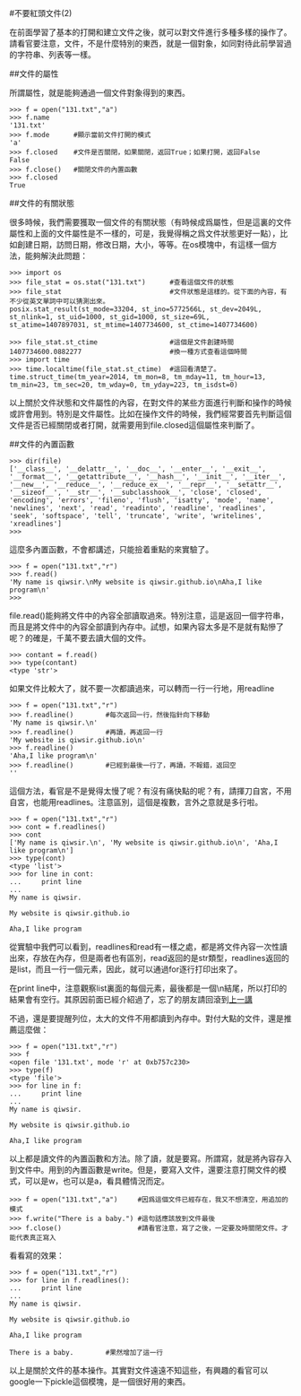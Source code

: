 #不要紅頭文件(2)

在前面學習了基本的打開和建立文件之後，就可以對文件進行多種多樣的操作了。請看官要注意，文件，不是什麼特別的東西，就是一個對象，如同對待此前學習過的字符串、列表等一樣。

##文件的屬性

所謂屬性，就是能夠通過一個文件對象得到的東西。

    >>> f = open("131.txt","a")
    >>> f.name
    '131.txt'
    >>> f.mode      #顯示當前文件打開的模式
    'a'
    >>> f.closed    #文件是否關閉，如果關閉，返回True；如果打開，返回False
    False
    >>> f.close()   #關閉文件的內置函數
    >>> f.closed
    True

##文件的有關狀態

很多時候，我們需要獲取一個文件的有關狀態（有時候成爲屬性，但是這裏的文件屬性和上面的文件屬性是不一樣的，可是，我覺得稱之爲文件狀態更好一點），比如創建日期，訪問日期，修改日期，大小，等等。在os模塊中，有這樣一個方法，能夠解決此問題：

    >>> import os
    >>> file_stat = os.stat("131.txt")      #查看這個文件的狀態
    >>> file_stat                           #文件狀態是這樣的。從下面的內容，有不少從英文單詞中可以猜測出來。
    posix.stat_result(st_mode=33204, st_ino=5772566L, st_dev=2049L, st_nlink=1, st_uid=1000, st_gid=1000, st_size=69L, st_atime=1407897031, st_mtime=1407734600, st_ctime=1407734600)

    >>> file_stat.st_ctime                  #這個是文件創建時間
    1407734600.0882277                      #換一種方式查看這個時間
    >>> import time
    >>> time.localtime(file_stat.st_ctime)  #這回看清楚了。
    time.struct_time(tm_year=2014, tm_mon=8, tm_mday=11, tm_hour=13, tm_min=23, tm_sec=20, tm_wday=0, tm_yday=223, tm_isdst=0)

以上關於文件狀態和文件屬性的內容，在對文件的某些方面進行判斷和操作的時候或許會用到。特別是文件屬性。比如在操作文件的時候，我們經常要首先判斷這個文件是否已經關閉或者打開，就需要用到file.closed這個屬性來判斷了。

##文件的內置函數

    >>> dir(file)
    ['__class__', '__delattr__', '__doc__', '__enter__', '__exit__', '__format__', '__getattribute__', '__hash__', '__init__', '__iter__', '__new__', '__reduce__', '__reduce_ex__', '__repr__', '__setattr__', '__sizeof__', '__str__', '__subclasshook__', 'close', 'closed', 'encoding', 'errors', 'fileno', 'flush', 'isatty', 'mode', 'name', 'newlines', 'next', 'read', 'readinto', 'readline', 'readlines', 'seek', 'softspace', 'tell', 'truncate', 'write', 'writelines', 'xreadlines']
    >>>

這麼多內置函數，不會都講述，只能撿着重點的來實驗了。

    >>> f = open("131.txt","r")
    >>> f.read()
    'My name is qiwsir.\nMy website is qiwsir.github.io\nAha,I like program\n'
    >>>

file.read()能夠將文件中的內容全部讀取過來。特別注意，這是返回一個字符串，而且是將文件中的內容全部讀到內存中。試想，如果內容太多是不是就有點慘了呢？的確是，千萬不要去讀大個的文件。

    >>> contant = f.read()
    >>> type(contant)
    <type 'str'>

如果文件比較大了，就不要一次都讀過來，可以轉而一行一行地，用readline

    >>> f = open("131.txt","r")
    >>> f.readline()        #每次返回一行，然後指針向下移動
    'My name is qiwsir.\n'
    >>> f.readline()        #再讀，再返回一行
    'My website is qiwsir.github.io\n'
    >>> f.readline()
    'Aha,I like program\n'
    >>> f.readline()        #已經到最後一行了，再讀，不報錯，返回空
    ''

這個方法，看官是不是覺得太慢了呢？有沒有痛快點的呢？有，請揮刀自宮，不用自宮，也能用readlines。注意區別，這個是複數，言外之意就是多行啦。

    >>> f = open("131.txt","r")
    >>> cont = f.readlines()
    >>> cont
    ['My name is qiwsir.\n', 'My website is qiwsir.github.io\n', 'Aha,I like program\n']
    >>> type(cont)
    <type 'list'>
    >>> for line in cont:
    ...     print line
    ...
    My name is qiwsir.

    My website is qiwsir.github.io

    Aha,I like program

從實驗中我們可以看到，readlines和read有一樣之處，都是將文件內容一次性讀出來，存放在內存，但是兩者也有區別，read返回的是str類型，readlines返回的是list，而且一行一個元素，因此，就可以通過for逐行打印出來了。

在print line中，注意觀察list裏面的每個元素，最後都是一個\n結尾，所以打印的結果會有空行。其原因前面已經介紹過了，忘了的朋友請回滾到[上一講](./130.md)

不過，還是要提醒列位，太大的文件不用都讀到內存中。對付大點的文件，還是推薦這麼做：

    >>> f = open("131.txt","r")
    >>> f
    <open file '131.txt', mode 'r' at 0xb757c230>
    >>> type(f)
    <type 'file'>
    >>> for line in f:
    ...     print line
    ...
    My name is qiwsir.

    My website is qiwsir.github.io

    Aha,I like program

以上都是讀文件的內置函數和方法。除了讀，就是要寫。所謂寫，就是將內容存入到文件中。用到的內置函數是write。但是，要寫入文件，還要注意打開文件的模式，可以是w，也可以是a，看具體情況而定。

    >>> f = open("131.txt","a")     #因爲這個文件已經存在，我又不想清空，用追加的模式
    >>> f.write("There is a baby.") #這句話應該放到文件最後
    >>> f.close()                   #請看官注意，寫了之後，一定要及時關閉文件。才能代表真正寫入

看看寫的效果：

    >>> f = open("131.txt","r")
    >>> for line in f.readlines():
    ...     print line
    ...
    My name is qiwsir.

    My website is qiwsir.github.io

    Aha,I like program

    There is a baby.        #果然增加了這一行

以上是關於文件的基本操作。其實對文件遠遠不知這些，有興趣的看官可以google一下pickle這個模塊，是一個很好用的東西。


